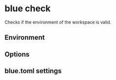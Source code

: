 # blue check

Checks if the environment of the workspace is valid.

## Environment

## Options

## blue.toml settings

